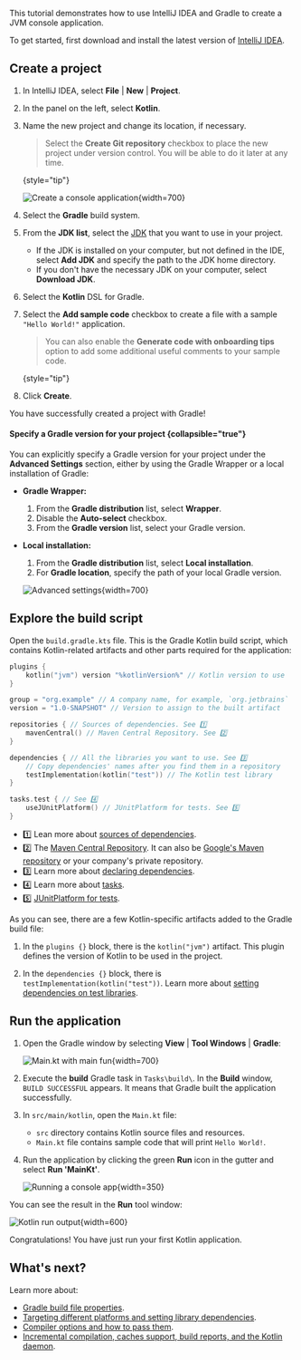 [//]: # (title: Get started with Gradle and Kotlin/JVM)

This tutorial demonstrates how to use IntelliJ IDEA and Gradle to create a JVM console application.

To get started, first download and install the latest version of [IntelliJ IDEA](https://www.jetbrains.com/idea/download/index.html).

## Create a project

1. In IntelliJ IDEA, select **File** | **New** | **Project**.
2. In the panel on the left, select **Kotlin**.
3. Name the new project and change its location, if necessary.

   > Select the **Create Git repository** checkbox to place the new project under version control. You will be able to do
   > it later at any time.
   >
   {style="tip"}

   ![Create a console application](jvm-new-gradle-project.png){width=700}

4. Select the **Gradle** build system.
5. From the **JDK list**, select the [JDK](https://www.oracle.com/java/technologies/downloads/) that you want to use in
   your project.
    * If the JDK is installed on your computer, but not defined in the IDE, select **Add JDK** and specify the path to the
      JDK home directory.
    * If you don't have the necessary JDK on your computer, select **Download JDK**.

6. Select the **Kotlin** DSL for Gradle.
7. Select the **Add sample code** checkbox to create a file with a sample `"Hello World!"` application.

   > You can also enable the **Generate code with onboarding tips** option to add some additional useful comments to your
   > sample code.
   >
   {style="tip"}

8. Click **Create**.

You have successfully created a project with Gradle!

#### Specify a Gradle version for your project {collapsible="true"}

You can explicitly specify a Gradle version for your project under the **Advanced Settings** section, 
either by using the Gradle Wrapper or a local installation of Gradle:

* **Gradle Wrapper:**
   1. From the **Gradle distribution** list, select **Wrapper**.
   2. Disable the **Auto-select** checkbox.
   3. From the **Gradle version** list, select your Gradle version.
* **Local installation:**
   1. From the **Gradle distribution** list, select **Local installation**. 
   2. For **Gradle location**, specify the path of your local Gradle version.

   ![Advanced settings](jvm-new-gradle-project-advanced.png){width=700}

## Explore the build script

Open the `build.gradle.kts` file. This is the Gradle Kotlin build script, which contains Kotlin-related artifacts and other parts required for the application:

```kotlin
plugins {
    kotlin("jvm") version "%kotlinVersion%" // Kotlin version to use
}

group = "org.example" // A company name, for example, `org.jetbrains`
version = "1.0-SNAPSHOT" // Version to assign to the built artifact

repositories { // Sources of dependencies. See 1️⃣
    mavenCentral() // Maven Central Repository. See 2️⃣
}

dependencies { // All the libraries you want to use. See 3️⃣
    // Copy dependencies' names after you find them in a repository
    testImplementation(kotlin("test")) // The Kotlin test library
}

tasks.test { // See 4️⃣
    useJUnitPlatform() // JUnitPlatform for tests. See 5️⃣
}
```

* 1️⃣ Lean more about [sources of dependencies](https://docs.gradle.org/current/userguide/declaring_repositories.html).
* 2️⃣ The [Maven Central Repository](https://central.sonatype.com/). It can also be [Google's Maven repository](https://maven.google.com/) or your company's private repository.
* 3️⃣ Learn more about [declaring dependencies](https://docs.gradle.org/current/userguide/declaring_dependencies.html). 
* 4️⃣ Learn more about [tasks](https://docs.gradle.org/current/dsl/org.gradle.api.Task.html).
* 5️⃣ [JUnitPlatform for tests](https://docs.gradle.org/current/javadoc/org/gradle/api/tasks/testing/Test.html#useJUnitPlatform).

As you can see, there are a few Kotlin-specific artifacts added to the Gradle build file:

1. In the `plugins {}` block, there is the `kotlin("jvm")` artifact. This plugin defines the version of Kotlin to be used in the project.

2. In the `dependencies {}` block, there is `testImplementation(kotlin("test"))`. 
   Learn more about [setting dependencies on test libraries](gradle-configure-project.md#set-dependencies-on-test-libraries).

## Run the application

1. Open the Gradle window by selecting **View** | **Tool Windows** | **Gradle**:

   ![Main.kt with main fun](jvm-gradle-view-build.png){width=700}

2. Execute the **build** Gradle task in `Tasks\build\`. In the **Build** window, `BUILD SUCCESSFUL` appears.
   It means that Gradle built the application successfully.

3. In `src/main/kotlin`, open the `Main.kt` file:
   * `src` directory contains Kotlin source files and resources. 
   * `Main.kt` file contains sample code that will print `Hello World!`.

4. Run the application by clicking the green **Run** icon in the gutter and select **Run 'MainKt'**.

   ![Running a console app](jvm-run-app-gradle.png){width=350}

You can see the result in the **Run** tool window:

![Kotlin run output](jvm-output-gradle.png){width=600}

Congratulations! You have just run your first Kotlin application.

## What's next?

Learn more about:
* [Gradle build file properties](https://docs.gradle.org/current/dsl/org.gradle.api.Project.html#N14E9A).
* [Targeting different platforms and setting library dependencies](gradle-configure-project.md).
* [Compiler options and how to pass them](gradle-compiler-options.md).
* [Incremental compilation, caches support, build reports, and the Kotlin daemon](gradle-compilation-and-caches.md).
